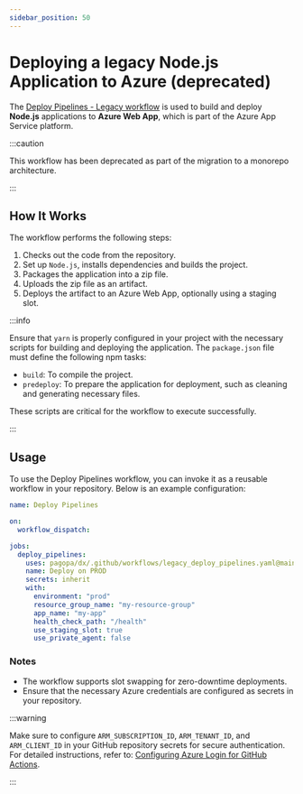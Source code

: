 ```yaml
---
sidebar_position: 50
---
```


# Deploying a legacy Node.js Application to Azure (deprecated)

The
[Deploy Pipelines - Legacy workflow](https://github.com/pagopa/dx/blob/main/.github/workflows/legacy_deploy_pipelines.yaml)
is used to build and deploy **Node.js** applications to **Azure Web App**, which
is part of the Azure App Service platform.

:::caution

This workflow has been deprecated as part of the migration to a monorepo
architecture.

:::

## How It Works

The workflow performs the following steps:

1. Checks out the code from the repository.
2. Set up `Node.js`, installs dependencies and builds the project.
3. Packages the application into a zip file.
4. Uploads the zip file as an artifact.
5. Deploys the artifact to an Azure Web App, optionally using a staging slot.

:::info

Ensure that `yarn` is properly configured in your project with the necessary
scripts for building and deploying the application. The `package.json` file must
define the following npm tasks:

- `build`: To compile the project.
- `predeploy`: To prepare the application for deployment, such as cleaning and
  generating necessary files.

These scripts are critical for the workflow to execute successfully.

:::

## Usage

To use the Deploy Pipelines workflow, you can invoke it as a reusable workflow
in your repository. Below is an example configuration:

```yaml
name: Deploy Pipelines

on:
  workflow_dispatch:

jobs:
  deploy_pipelines:
    uses: pagopa/dx/.github/workflows/legacy_deploy_pipelines.yaml@main
    name: Deploy on PROD
    secrets: inherit
    with:
      environment: "prod"
      resource_group_name: "my-resource-group"
      app_name: "my-app"
      health_check_path: "/health"
      use_staging_slot: true
      use_private_agent: false
```

### Notes

- The workflow supports slot swapping for zero-downtime deployments.
- Ensure that the necessary Azure credentials are configured as secrets in your
  repository.

:::warning

Make sure to configure `ARM_SUBSCRIPTION_ID`, `ARM_TENANT_ID`, and
`ARM_CLIENT_ID` in your GitHub repository secrets for secure authentication. For
detailed instructions, refer to:
[Configuring Azure Login for GitHub Actions](./azure-login.md).

:::

